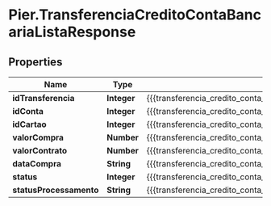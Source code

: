 # Pier.TransferenciaCreditoContaBancariaListaResponse

## Properties
Name | Type | Description | Notes
------------ | ------------- | ------------- | -------------
**idTransferencia** | **Integer** | {{{transferencia_credito_conta_bancaria_lista_response_id_transferencia_value}}} | [optional] 
**idConta** | **Integer** | {{{transferencia_credito_conta_bancaria_lista_response_id_conta_value}}} | [optional] 
**idCartao** | **Integer** | {{{transferencia_credito_conta_bancaria_lista_response_id_cartao_value}}} | [optional] 
**valorCompra** | **Number** | {{{transferencia_credito_conta_bancaria_lista_response_valor_compra_value}}} | [optional] 
**valorContrato** | **Number** | {{{transferencia_credito_conta_bancaria_lista_response_valor_contrato_value}}} | [optional] 
**dataCompra** | **String** | {{{transferencia_credito_conta_bancaria_lista_response_data_compra_value}}} | [optional] 
**status** | **Integer** | {{{transferencia_credito_conta_bancaria_lista_response_status_value}}} | [optional] 
**statusProcessamento** | **String** | {{{transferencia_credito_conta_bancaria_lista_response_status_processamento_value}}} | [optional] 


